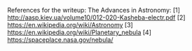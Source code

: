 References for the writeup: The Advances in Astronomy:
[1] http://aasp.kiev.ua/volume10/012-020-Kasheba-electr.pdf
[2] https://en.wikipedia.org/wiki/Astronomy
[3] https://en.wikipedia.org/wiki/Planetary_nebula
[4] https://spaceplace.nasa.gov/nebula/
